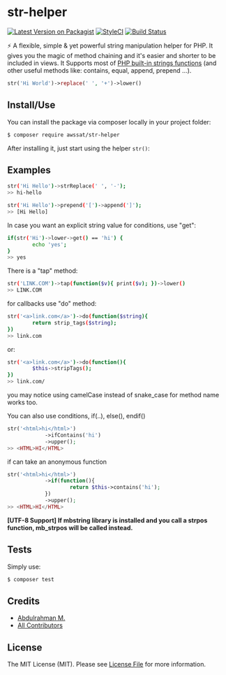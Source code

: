 # str-helper

[![Latest Version on Packagist](https://img.shields.io/packagist/v/awssat/str-helper.svg?style=flat-square)](https://packagist.org/packages/awssat/str-helper)
[![StyleCI](https://styleci.io/repos/111329905/shield?branch=master)](https://styleci.io/repos/111329905)
[![Build Status](https://img.shields.io/travis/awssat/str-helper/master.svg?style=flat-square)](https://travis-ci.org/awssat/str-helper)


⚡️  A flexible, simple & yet powerful string manipulation helper for PHP. It gives you the magic of method chaining and it's easier and shorter to be included in views. It Supports most of [PHP built-in strings functions](http://php.net/manual/en/book.strings.php) (and other useful methods like: contains, equal, append, prepend ...).



```php
str('Hi World')->replace(' ', '+')->lower()
```

## Install/Use
You can install the package via composer locally in your project folder:

```bash
$ composer require awssat/str-helper
```

After installing it, just start using the helper `str()`: 

## Examples

```bash 
str('Hi Hello')->strReplace(' ', '-');
>> hi-hello
```


```bash
str('Hi Hello')->prepend('[')->append(']');
>> [Hi Hello]
```

In case you want an explicit string value for conditions, use "get":
```bash
if(str('Hi')->lower->get() == 'hi') {
        echo 'yes'; 
}
>> yes
```


There is a "tap" method:
```bash
str('LINK.COM')->tap(function($v){ print($v); })->lower()
>> LINK.COM
```

for callbacks use "do" method:
```bash
str('<a>link.com</a>')->do(function($string){ 
        return strip_tags($string); 
})
>> link.com
```
or: 
```bash
str('<a>link.com</a>')->do(function(){   
        $this->stripTags();
})
>> link.com/
```

you may notice using camelCase instead of snake_case for method name works too.


You can also use conditions, if(..), else(), endif()
```php
str('<html>hi</html>')
            ->ifContains('hi')
            ->upper();
>> <HTML>HI</HTML>       
```


if can take an anonymous function
```php
str('<html>hi</html>')
            ->if(function(){
                    return $this->contains('hi');
            })
            ->upper();
>> <HTML>HI</HTML>       
```

__[UTF-8 Support] If mbstring library is installed and you call a strpos function, mb_strpos will be called instead.__


## Tests
Simply use:
```bash
$ composer test
```
## Credits
- [Abdulrahman M.](https://github.com/abdumu)
- [All Contributors](../../contributors)

## License
The MIT License (MIT). Please see [License File](LICENSE.md) for more information.
